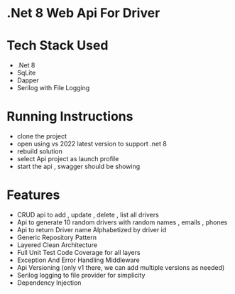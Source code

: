 # .Net 8 Web Api For Driver 

# Tech Stack Used
- .Net 8
- SqLite
- Dapper
- Serilog with File Logging


# Running Instructions
- clone the project
- open using vs 2022 latest version to support .net 8
- rebuild solution
- select Api project as launch profile
- start the api , swagger should be showing

# Features
- CRUD api to add , update , delete , list all drivers
- Api to generate 10 random drivers with random names , emails , phones
- Api to return Driver name Alphabetized by driver id
- Generic Repository Pattern
- Layered Clean Architecture
- Full Unit Test Code Coverage for all layers
- Exception And Error Handling Middleware
- Api Versioning (only v1 there, we can add multiple versions as needed)
- Serilog logging to file provider for simplicity
- Dependency Injection
